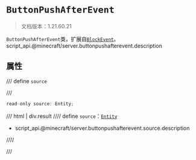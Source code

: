 # `ButtonPushAfterEvent`

> 文档版本：1.21.60.21

`ButtonPushAfterEvent`类，扩展自[`BlockEvent`](./blockevent.md)。script_api.@minecraft/server.buttonpushafterevent.description

## 属性

/// define
`source`


///

```js
read-only source: Entity;
```

/// html | div.result
//// define
`source`：[`Entity`](./entity.md)

- script_api.@minecraft/server.buttonpushafterevent.source.description


////

///

